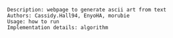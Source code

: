     Description: webpage to generate ascii art from text
    Authors: Cassidy.Hall94, EnyoHA, morubie
    Usage: how to run
    Implementation details: algorithm
